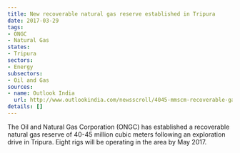 ```yaml
---
title: New recoverable natural gas reserve established in Tripura
date: 2017-03-29
tags:
- ONGC
- Natural Gas
states:
- Tripura
sectors:
- Energy
subsectors:
- Oil and Gas
sources:
- name: Outlook India
  url: http://www.outlookindia.com/newsscroll/4045-mmscm-recoverable-gas-reserve-established-in-tripura/1015068
details: []
---
```


The Oil and Natural Gas Corporation (ONGC) has established a recoverable natural gas reserve of 40-45 million cubic meters following an exploration drive in Tripura. Eight rigs will be operating in the area by May 2017.

